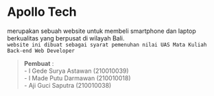 # Apollo Tech
merupakan sebuah website untuk membeli smartphone dan laptop berkualitas yang berpusat di wilayah Bali.
<br>`website ini dibuat sebagai syarat pemenuhan nilai UAS Mata Kuliah Back-end Web Developer `
> **Pembuat** : 
> <br> - I Gede Surya Astawan (210010039)
> <br> - I Made Putu Darmawan (210010018)
> <br> - Aji Guci Saputra     (210010038)

